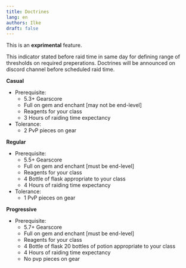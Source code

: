 ```yaml
---
title: Doctrines
lang: en
authors: Ilke
draft: false
---
```


This is an **exprimental** feature.

This indicator stated before raid time in same day for defining range of thresholds on required preperations. Doctrines will be announced on discord channel before scheduled raid time.

**Casual**  
- Prerequisite:
    - 5.3+ Gearscore
    - Full on gem and enchant [may not be end-level]
    - Reagents for your class
    - 3 Hours of raiding time expectancy
- Tolerance:
    - 2 PvP pieces on gear

**Regular**  
- Prerequisite:
    - 5.5+ Gearscore
    - Full on gem and enchant [must be end-level]
    - Reagents for your class
    - 4 Bottle of flask appropriate to your class
    - 4 Hours of raiding time expectancy
- Tolerance:
    - 1 PvP pieces on gear

**Progressive**  
- Prerequisite:
    - 5.7+ Gearscore
    - Full on gem and enchant [must be end-level]
    - Reagents for your class
    - 4 Bottle of flask 20 bottles of potion appropriate to your class
    - 4 Hours of raiding time expectancy
    - No pvp pieces on gear